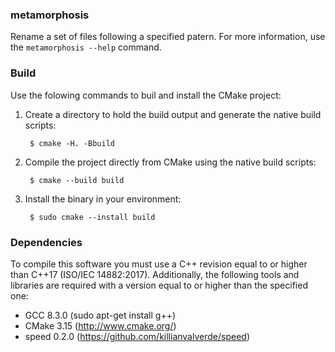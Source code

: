 ### metamorphosis ###

Rename a set of files following a specified patern.
For more information, use the `metamorphosis --help` command.

### Build ###

Use the folowing commands to buil and install the CMake project:

1. Create a directory to hold the build output and generate the native build scripts:

        $ cmake -H. -Bbuild

2. Compile the project directly from CMake using the native build scripts:

        $ cmake --build build

3. Install the binary in your environment:

        $ sudo cmake --install build

### Dependencies ###

To compile this software you must use a C++ revision equal to or higher than C++17 
(ISO/IEC 14882:2017). Additionally, the following tools and libraries are required with a 
version equal to or higher than the specified one:
- GCC 8.3.0 (sudo apt-get install g++)
- CMake 3.15 (http://www.cmake.org/)
- speed 0.2.0 (https://github.com/killianvalverde/speed)
